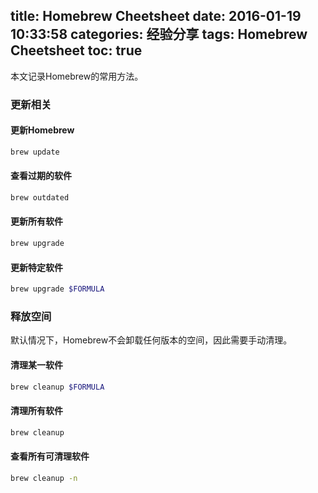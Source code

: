 title: Homebrew Cheetsheet
date: 2016-01-19 10:33:58
categories: 经验分享
tags: Homebrew Cheetsheet
toc: true
---

本文记录Homebrew的常用方法。

### 更新相关

#### 更新Homebrew

``` Bash
brew update
```

#### 查看过期的软件

``` Bash
brew outdated
```

#### 更新所有软件

``` Bash
brew upgrade
```

#### 更新特定软件

``` Bash
brew upgrade $FORMULA
```

### 释放空间


默认情况下，Homebrew不会卸载任何版本的空间，因此需要手动清理。

#### 清理某一软件

``` Bash
brew cleanup $FORMULA
```

#### 清理所有软件

``` Bash
brew cleanup
```

#### 查看所有可清理软件

``` Bash
brew cleanup -n
```
